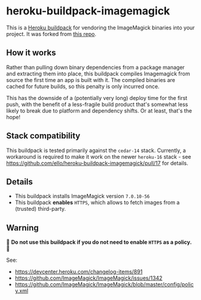 heroku-buildpack-imagemagick
=================================

This is a [Heroku buildpack](http://devcenter.heroku.com/articles/buildpacks) for vendoring the ImageMagick binaries into your project. It was forked from [this repo](https://github.com/ello/heroku-buildpack-imagemagick).

## How it works
Rather than pulling down binary dependencies from a package manager and extracting them into place, this buildpack compiles Imagemagick from source the first time an app is built with it. The compiled binaries are cached for future builds, so this penalty is only incurred once.

This has the downside of a (potentially very long) deploy time for the first push, with the benefit of a less-fragile build product that's somewhat less likely to break due to platform and dependency shifts. Or at least, that's the hope!

## Stack compatibility
This buildpack is tested primarily against the `cedar-14` stack. Currently, a workaround is required to make it work on the newer `heroku-16` stack - see https://github.com/ello/heroku-buildpack-imagemagick/pull/17 for details.


## Details
- This buildpack installs ImageMagick version `7.0.10-56`
- This buildpack **enables** `HTTPS`, which allows to fetch images from a (trusted) third-party.

## Warning

:rotating_light: **Do not use this buildpack if you do not need to enable `HTTPS` as a policy.** :rotating_light:

See:
- https://devcenter.heroku.com/changelog-items/891
- https://github.com/ImageMagick/ImageMagick/issues/1342
- https://github.com/ImageMagick/ImageMagick/blob/master/config/policy.xml

